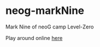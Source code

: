 # neog-markNine

Mark Nine of neoG camp Level-Zero

Play around online [here](https://3y7q0.csb.app/)
